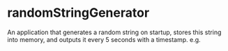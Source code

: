 # randomStringGenerator

An application that generates a random string on startup, stores this string into memory, and outputs it every 5 seconds with a timestamp. e.g.
